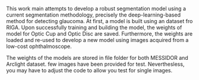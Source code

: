 This work main attempts to develop a robust segmentation model using a current segmentation methodology, precisely the deep-learning-based method for detecting glaucoma.
At first, a model is built using an dataset fro RIGA. Upon successfully training and building the model, the weights of model for Optic Cup and Optic Disc are saved.
Furthermore, the weights are loaded and re-used to develop a new model using images acquired from a low-cost ophthalmoscope.

The weights of the models are stored in file folder for both MESSIDOR and Arclight dataset.
few images have been provided for test. Neverthesless, you may have to adjust the code to allow you test for single images. 



